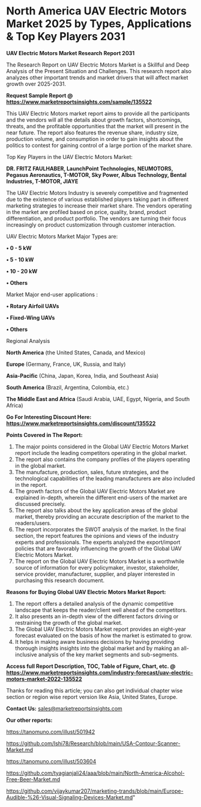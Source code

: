 # North America UAV Electric Motors Market 2025 by Types, Applications & Top Key Players 2031

<strong>UAV Electric Motors Market Research Report 2031</strong>

The Research Report on UAV Electric Motors Market is a Skillful and Deep Analysis of the Present Situation and Challenges. This research report also analyzes other important trends and market drivers that will affect market growth over 2025-2031.

<strong>Request Sample Report @ <a href=https://www.marketreportsinsights.com/sample/135522>https://www.marketreportsinsights.com/sample/135522</a></strong>

This UAV Electric Motors market report aims to provide all the participants and the vendors will all the details about growth factors, shortcomings, threats, and the profitable opportunities that the market will present in the near future. The report also features the revenue share, industry size, production volume, and consumption in order to gain insights about the politics to contest for gaining control of a large portion of the market share.

Top Key Players in the UAV Electric Motors Market:

<strong>DR. FRITZ FAULHABER, LaunchPoint Technologies, NEUMOTORS, Pegasus Aeronautics, T-MOTOR, Sky Power, Albus Technology, Bental Industries, T-MOTOR, JIAYE</strong>

The UAV Electric Motors Industry is severely competitive and fragmented due to the existence of various established players taking part in different marketing strategies to increase their market share. The vendors operating in the market are profiled based on price, quality, brand, product differentiation, and product portfolio. The vendors are turning their focus increasingly on product customization through customer interaction.

UAV Electric Motors Market Major Types are:

<strong>• 0 - 5 kW

• 5 - 10 kW

• 10 - 20 kW

• Others</strong>

Market Major end-user applications :

<strong>• Rotary Airfoil UAVs

• Fixed-Wing UAVs

• Others</strong>

Regional Analysis

</u><strong><b>North America</b></strong> (the United States, Canada, and Mexico)

<strong><b>Europe </b></strong>(Germany, France, UK, Russia, and Italy)

<strong><b>Asia-Pacific</b></strong> (China, Japan, Korea, India, and Southeast Asia)

<strong><b>South America</b></strong> (Brazil, Argentina, Colombia, etc.)

<strong><b>The Middle East and Africa</b></strong> (Saudi Arabia, UAE, Egypt, Nigeria, and South Africa)

<strong>Go For Interesting Discount Here: <a href=https://www.marketreportsinsights.com/discount/135522>https://www.marketreportsinsights.com/discount/135522</a></strong>

<strong>Points Covered in The Report:</strong>
<ol>
  <li>The major points considered in the Global UAV Electric Motors Market report include the leading competitors operating in the global market.</li>
  <li>The report also contains the company profiles of the players operating in the global market.</li>
  <li>The manufacture, production, sales, future strategies, and the technological capabilities of the leading manufacturers are also included in the report.</li>
  <li>The growth factors of the Global UAV Electric Motors Market are explained in-depth, wherein the different end-users of the market are discussed precisely.</li>
  <li>The report also talks about the key application areas of the global market, thereby providing an accurate description of the market to the readers/users.</li>
  <li>The report incorporates the SWOT analysis of the market. In the final section, the report features the opinions and views of the industry experts and professionals. The experts analyzed the export/import policies that are favorably influencing the growth of the Global UAV Electric Motors Market.</li>
  <li>The report on the Global UAV Electric Motors Market is a worthwhile source of information for every policymaker, investor, stakeholder, service provider, manufacturer, supplier, and player interested in purchasing this research document.</li>
</ol>
<strong>Reasons for Buying Global UAV Electric Motors Market Report:</strong>

<ol>
  <li>The report offers a detailed analysis of the dynamic competitive landscape that keeps the reader/client well ahead of the competitors.</li>
  <li>It also presents an in-depth view of the different factors driving or restraining the growth of the global market.</li>
  <li>The Global UAV Electric Motors Market report provides an eight-year forecast evaluated on the basis of how the market is estimated to grow.</li>
  <li>It helps in making aware business decisions by having providing thorough insights insights into the global market and by making an all-inclusive analysis of the key market segments and sub-segments.</li>
</ol>
<strong>Access full Report Description, TOC, Table of Figure, Chart, etc. @ <a href=https://www.marketreportsinsights.com/industry-forecast/uav-electric-motors-market-2022-135522>https://www.marketreportsinsights.com/industry-forecast/uav-electric-motors-market-2022-135522</a></strong>


Thanks for reading this article; you can also get individual chapter wise section or region wise report version like Asia, United States, Europe.

<strong>Contact Us:</strong>
sales@marketreportsinsights.com

<strong>Our other reports:</strong>

<a href=https://tanomuno.com/illust/501942>https://tanomuno.com/illust/501942</a>

<a href=https://github.com/Ishi78/Research/blob/main/USA-Contour-Scanner-Market.md>https://github.com/Ishi78/Research/blob/main/USA-Contour-Scanner-Market.md</a>

<a href=https://tanomuno.com/illust/503604>https://tanomuno.com/illust/503604</a>

<a href=https://github.com/tyagianjali24/aaa/blob/main/North-America-Alcohol-Free-Beer-Market.md>https://github.com/tyagianjali24/aaa/blob/main/North-America-Alcohol-Free-Beer-Market.md</a>

<a href=https://github.com/vijaykumar207/marketing-trands/blob/main/Europe-Audible-%26-Visual-Signaling-Devices-Market.md>https://github.com/vijaykumar207/marketing-trands/blob/main/Europe-Audible-%26-Visual-Signaling-Devices-Market.md</a>"

